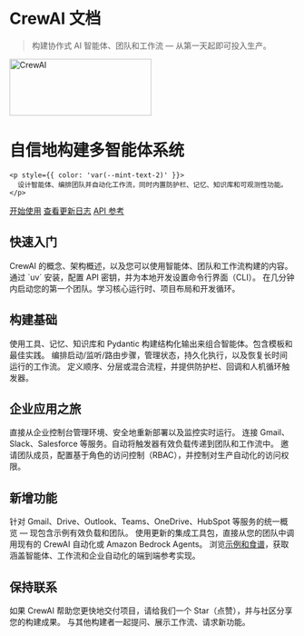 # CrewAI 文档

> 构建协作式 AI 智能体、团队和工作流 — 从第一天起即可投入生产。

<div
  style={{
  display: 'flex',
  flexDirection: 'column',
  alignItems: 'center',
  gap: 20,
  textAlign: 'center',
  padding: '48px 24px',
  borderRadius: 16,
  background: 'linear-gradient(180deg, rgba(235,102,88,0.12) 0%, rgba(201,76,60,0.08) 100%)',
  border: '1px solid rgba(235,102,88,0.18)'
}}
>
  <img src="https://mintcdn.com/crewai/5SZbe87tsCWZY09V/images/crew_only_logo.png?fit=max&auto=format&n=5SZbe87tsCWZY09V&q=85&s=439ca5dc63a1768cad7196005ff5636f" alt="CrewAI" width="250" height="100" data-og-width="375" data-og-height="114" data-path="images/crew_only_logo.png" data-optimize="true" data-opv="3" srcset="https://mintcdn.com/crewai/5SZbe87tsCWZY09V/images/crew_only_logo.png?w=280&fit=max&auto=format&n=5SZbe87tsCWZY09V&q=85&s=ea0aa43c49a743b0e50cdc8e453f9150 280w, https://mintcdn.com/crewai/5SZbe87tsCWZY09V/images/crew_only_logo.png?w=560&fit=max&auto=format&n=5SZbe87tsCWZY09V&q=85&s=3025604ad4e1a40cda55cbb4ec726f14 560w, https://mintcdn.com/crewai/5SZbe87tsCWZY09V/images/crew_only_logo.png?w=840&fit=max&auto=format&n=5SZbe87tsCWZY09V&q=85&s=26b82b135ed2768dbb95a4f0ba4cd871 840w, https://mintcdn.com/crewai/5SZbe87tsCWZY09V/images/crew_only_logo.png?w=1100&fit=max&auto=format&n=5SZbe87tsCWZY09V&q=85&s=77d06e853a60d4a862cbceecf1dd3e93 1100w, https://mintcdn.com/crewai/5SZbe87tsCWZY09V/images/crew_only_logo.png?w=1650&fit=max&auto=format&n=5SZbe87tsCWZY09V&q=85&s=da76ce1913c6086278df262cd9ad684a 1650w, https://mintcdn.com/crewai/5SZbe87tsCWZY09V/images/crew_only_logo.png?w=2500&fit=max&auto=format&n=5SZbe87tsCWZY09V&q=85&s=7b7cb283aa3588d52cdf6ed4c2e09d30 2500w" />

  <div style={{ maxWidth: 720 }}>
    <h1 style={{ marginBottom: 12 }}>自信地构建多智能体系统</h1>

    <p style={{ color: 'var(--mint-text-2)' }}>
      设计智能体、编排团队并自动化工作流，同时内置防护栏、记忆、知识库和可观测性功能。
    </p>
  </div>

  <div style={{ display: 'flex', flexWrap: 'wrap', gap: 12, justifyContent: 'center' }}>
    <a className="button button-primary" href="/Get Started/Quickstart.md">开始使用</a>
    <a className="button" href="/Changelog/Changelog.md">查看更新日志</a>
    <a className="button" href="/API Reference/Introduction.md">API 参考</a>
  </div>
</div>

<div style={{ marginTop: 32 }} />

## 快速入门

<CardGroup cols={3}>
  <Card title="介绍" href="/en/introduction" icon="sparkles">
    CrewAI 的概念、架构概述，以及您可以使用智能体、团队和工作流构建的内容。
  </Card>

  <Card title="安装" href="/en/installation" icon="wrench">
    通过 `uv` 安装，配置 API 密钥，并为本地开发设置命令行界面（CLI）。
  </Card>

  <Card title="快速入门" href="/en/quickstart" icon="rocket">
    在几分钟内启动您的第一个团队。学习核心运行时、项目布局和开发循环。
  </Card>
</CardGroup>

## 构建基础

<CardGroup cols={3}>
  <Card title="智能体" href="/en/concepts/agents" icon="users">
    使用工具、记忆、知识库和 Pydantic 构建结构化输出来组合智能体。包含模板和最佳实践。
  </Card>

  <Card title="工作流" href="/en/concepts/flows" icon="arrow-progress">
    编排启动/监听/路由步骤，管理状态，持久化执行，以及恢复长时间运行的工作流。
  </Card>

  <Card title="任务与流程" href="/en/concepts/tasks" icon="check">
      定义顺序、分层或混合流程，并提供防护栏、回调和人机循环触发器。
  </Card>
</CardGroup>

## 企业应用之旅

<CardGroup cols={3}>
  <Card title="部署自动化" href="/en/enterprise/features/automations" icon="server">
    直接从企业控制台管理环境、安全地重新部署以及监控实时运行。
  </Card>

  <Card title="触发器与工作流" href="/en/enterprise/guides/automation-triggers" icon="bolt">
    连接 Gmail、Slack、Salesforce 等服务。自动将触发器有效负载传递到团队和工作流中。
  </Card>

  <Card title="团队管理" href="/en/enterprise/guides/team-management" icon="users-gear">
    邀请团队成员，配置基于角色的访问控制（RBAC），并控制对生产自动化的访问权限。
  </Card>
</CardGroup>

## 新增功能

<CardGroup cols={2}>
  <Card title="触发器概览" href="/en/enterprise/guides/automation-triggers" icon="sparkles">
    针对 Gmail、Drive、Outlook、Teams、OneDrive、HubSpot 等服务的统一概览 — 现包含示例有效负载和团队。
  </Card>

  <Card title="集成工具" href="/en/tools/integration/overview" icon="plug">
    使用更新的集成工具包，直接从您的团队中调用现有的 CrewAI 自动化或 Amazon Bedrock Agents。
  </Card>
</CardGroup>

<Callout title="探索真实世界模式" icon="github">
  浏览<a href="https://docs.crewai.com/en/examples/cookbooks">示例和食谱</a>，获取涵盖智能体、工作流和企业自动化的端到端参考实现。
</Callout>

## 保持联系

<CardGroup cols={2}>
  <Card title="在 GitHub 上为我们点赞" href="https://github.com/crewAIInc/crewAI" icon="star">
    如果 CrewAI 帮助您更快地交付项目，请给我们一个 Star（点赞），并与社区分享您的构建成果。
  </Card>

  <Card title="加入社区" href="https://community.crewai.com" icon="comments">
    与其他构建者一起提问、展示工作流、请求新功能。
  </Card>
</CardGroup>